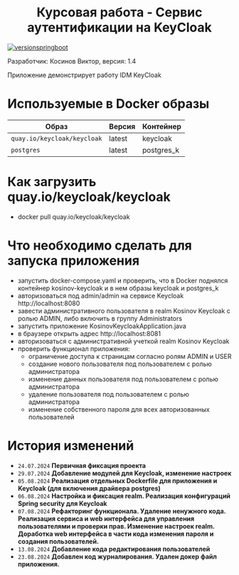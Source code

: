 <h1 style="text-align: center;">Курсовая работа - Сервис аутентификации на KeyCloak</h1>

[![versionspringboot](https://img.shields.io/badge/springboot-3.3.2-brightgreen.svg)](https://github.com/spring-projects/spring-boot)

Разработчик: Косинов Виктор, версия: 1.4

Приложение демонстрирует работу IDM KeyCloak

# Используемые в Docker образы 

| Образ                        | Версия |  Контейнер  |
|------------------------------|--------|-------------|
| `quay.io/keycloak/keycloak`  | latest |  keycloak   |
| `postgres`                   | latest |  postgres_k |
 
# Как загрузить quay.io/keycloak/keycloak

- docker pull quay.io/keycloak/keycloak

# Что необходимо сделать для запуска приложения

- запустить docker-compose.yaml и проверить, что в Docker поднялся контейнер kosinov-keycloak и в нем образы keycloak и postgres_k
- авторизоваться под admin/admin на сервисе Keycloak http://localhost:8080
- завести административного пользователя в realm Kosinov Keycloak с ролью ADMIN, либо включить в группу Administrators
- запустить приложение KosinovKeycloakApplication.java
- в браузере открыть адрес http://localhost:8081
- авторизоваться с административной учеткой realm Kosinov Keycloak
- проверить функционал приложения:
  - ограничение доступа к страницам согласно ролям ADMIN и USER
  - создание нового пользователя под пользователем с ролью администратора
  - изменение данных пользователя под пользователем с ролью администратора 
  - удаление пользователя под пользователем с ролью администратора
  - изменение собственного пароля для всех авторизованных пользователей

# История изменений

- `24.07.2024` **Первичная фиксация проекта**
- `29.07.2024` **Добавление модулей для Keycloak, изменение настроек**
- `05.08.2024` **Реализация отдельных Dockerfile для приложения и Keycloak (для включения драйвера postgres)**
- `06.08.2024` **Настройка и фиксация realm. Реализация конфигураций Spring security для Keycloak**
- `07.08.2024` **Рефакторинг функционала. Удаление ненужного кода. Реализация сервиса и web интерфейса для управления пользователями и проверки прав.
                 Изменение настроек realm. Доработка web интерфейса в части кода изменения пароля и создания пользователей.**
- `13.08.2024` **Добавление кода редактирования пользователей**
- `23.08.2024` **Добавлен код журналирования. Удален докер файл приложения.**